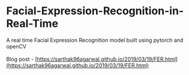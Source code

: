 # Facial-Expression-Recognition-in-Real-Time
A real time Facial Expression Recognition model built using pytorch and openCV <br> <br>
Blog post - [https://sarthak96agarwal.github.io/2019/03/19/FER.html](https://sarthak96agarwal.github.io/2019/03/19/FER.html)
